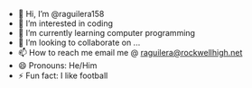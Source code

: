 - 👋 Hi, I’m @raguilera158
- 👀 I’m interested in coding
- 🌱 I’m currently learning computer programming
- 💞️ I’m looking to collaborate on ...
- 📫 How to reach me email me @ raguilera@rockwellhigh.net
- 😄 Pronouns: He/Him
- ⚡ Fun fact: I like football

<!---
raguilera158/raguilera158 is a ✨ special ✨ repository because its `README.md` (this file) appears on your GitHub profile.
You can click the Preview link to take a look at your changes.
--->
